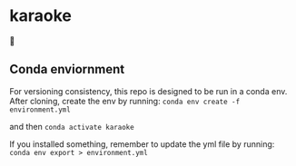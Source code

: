 # karaoke
🎵

## Conda enviornment
For versioning consistency, this repo is designed to be run in a conda env.
After cloning, create the env by running:
`conda env create -f environment.yml` 

and then
`conda activate karaoke`

If you installed something, remember to update the yml file by running:
`conda env export > environment.yml` 
